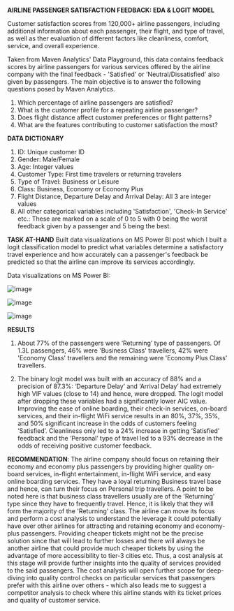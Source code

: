 **AIRLINE PASSENGER SATISFACTION FEEDBACK: EDA & LOGIT MODEL**

Customer satisfaction scores from 120,000+ airline passengers, including additional information about each passenger, their flight, and type of travel, as well as ther evaluation of different factors like cleanliness, comfort, service, and overall experience.

Taken from Maven Analytics' Data Playground, this data contains feedback scores by airline passengers for various services offered by the airline company with the final feedback - 'Satisfied' or 'Neutral/Dissatisfied' also given by passengers. The main objective is to answer the following questions posed by Maven Analytics.
1. Which percentage of airline passengers are satisfied? 
2. What is the customer profile for a repeating airline passenger?
3. Does flight distance affect customer preferences or flight patterns?
4. What are the features contributing to customer satisfaction the most?

**DATA DICTIONARY**
1. ID: Unique customer ID
2. Gender: Male/Female
3. Age: Integer values
4. Customer Type: First time travelers or returning travelers
5. Type of Travel: Business or Leisure
6. Class: Business, Economy or Economy Plus
7. Flight Distance, Departure Delay and Arrival Delay: All 3 are integer values
8. All other categorical variables including 'Satisfaction', 'Check-In Service' etc.: These are marked on a scale of 0 to 5 with 0 being the worst feedback given by a passenger and 5 being the best.

**TASK AT-HAND**
Built data visualizations on MS Power BI post which I built a logit classification model to predict what variables determine a satisfactory travel experience and how accurately can a passenger's feedback be predicted so that the airline can improve its services accordingly. 

Data visualizations on MS Power BI:

![image](https://github.com/tanindatascience/Multivariate-Regression-and-Predictive-Modeling/assets/131387030/1fce2673-f5ac-44ff-be7a-639ed682b983)

![image](https://github.com/tanindatascience/Multivariate-Regression-and-Predictive-Modeling/assets/131387030/51cdf1a9-6dd4-404a-bf4c-26ac8946d15b)

![image](https://github.com/tanindatascience/Multivariate-Regression-and-Predictive-Modeling/assets/131387030/65a45300-d8a8-464a-ad6b-cf01f75293a5)

**RESULTS**

1. About 77% of the passengers were ‘Returning’ type of passengers. Of 1.3L passengers, 46% were 'Business Class' travellers, 42% were 'Economy Class' travellers and the remaining were 'Economy Plus Class' travellers. 

2. The binary logit model was built with an accuracy of 88% and a precision of 87.3%:
‘Departure Delay’ and ‘Arrival Delay’ had extremely high VIF values (close to 14) and hence, were dropped. The logit model after dropping these variables had a significantly lower AIC value. Improving the ease of online boarding, their check-in services, on-board services, and their in-flight WiFi service results in an 80%, 37%, 35%, and 50% significant increase in the odds of customers feeling ‘Satisfied’. Cleanliness only led to a 24% increase in getting ‘Satisfied’ feedback and the ‘Personal’ type of travel led to a 93% decrease in the odds of receiving positive customer feedback. 

**RECOMMENDATION**:
The airline company should focus on retaining their economy and economy plus passengers by providing higher quality on-board services, in-flight entertainment, in-flight WiFi service, and easy online boarding services. They have a loyal returning Business travel base and hence, can turn their focus on Personal trip travellers.
A point to be noted here is that business class travellers usually are of the 'Returning' type since they have to frequently travel. Hence, it is likely that they will form the majority of the 'Returning' class. The airline can move its focus and perform a cost analysis to understand the leverage it could potentially have over other airlines for attracting and retaining economy and economy-plus passengers. 
Providing cheaper tickets might not be the precise solution since that will lead to further losses and there will always be another airline that could provide much cheaper tickets by using the advantage of more accessibility to tier-3 cities etc. Thus, a cost analysis at this stage will provide further insights into the quality of services provided to the said passengers. The cost analysis will open further scope for deep-diving into quality control checks on particular services that passengers prefer with this airline over others - which also leads me to suggest a competitor analysis to check where this airline stands with its ticket prices and quality of customer service.
